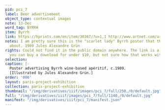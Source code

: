 ```yaml
---
pid: pci_7
label: Beer advertisement
object_type: contextual images
note: 13-Dec
word_tag: BYRRH
item: Byrrh
link: https://hprints.com/en/item/30367/?u=1,1 http://www.artnet.com/artists/jules-alexandre-gr%C3%BCn/byrrh-tonique-hygi%C3%A9nique-eznTMVS5qc2QPqA-Dnwiaw2
notes: I am pretty sure this is the "scarlet lady" Byrrh poster that the poem is talking
  about. 1909 Jules Alexandre Grün
rights: Could not find it in the public domain anywhere. The link is a site where
  you can buy a download for under $10, but not sure how that works with usage.
selection: 
caption: |-
  Poster advertising Byrrh wine-based apéritif, c.1909.
  [Illustrated by Jules Alexandre Grün.]
order: '006'
layout: paris-project-exhibition
collection: paris-project-exhibition
thumbnail: "/img/derivatives/iiif/images/pci_7/full/250,/0/default.jpg"
full: "/img/derivatives/iiif/images/pci_7/full/1140,/0/default.jpg"
manifest: "/img/derivatives/iiif/pci_7/manifest.json"
---
```

